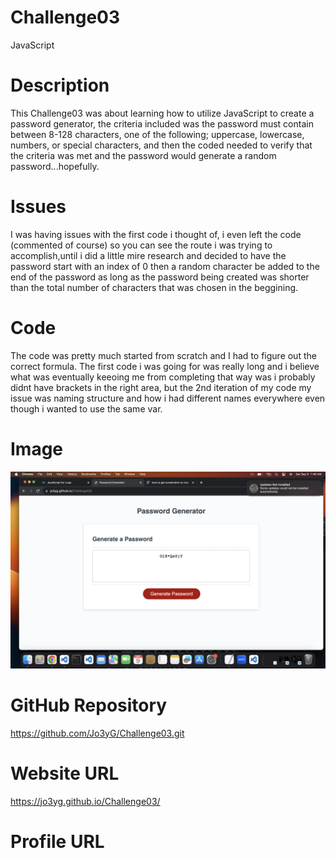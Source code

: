 # Challenge03
JavaScript
# Description
This Challenge03 was about learning how to utilize JavaScript to create a password generator, the criteria included was the password must contain between 8-128 characters, one of the following; uppercase, lowercase, numbers, or special characters, and then the coded needed to verify that the criteria was met and the password would generate a random password...hopefully.
# Issues
I was having issues with the first code i thought of, i even left the code (commented of course) so you can see the route i was trying to accomplish,until i did a little mire research and decided to have the password start with an index of 0 then a random character be added to the end of the password as long as the password being created was shorter than the total number of characters that was chosen in the beggining.
# Code
The code was pretty much started from scratch and I had to figure out the correct formula. The first code i was going for was really long and i believe what was eventually keeoing me from completing that way was i probably didnt have brackets in the right area, but the 2nd iteration of my code my issue was naming structure and how i had different names everywhere even though i wanted to use the same var.
# Image
![Alt text](<Screenshot 2023-09-09 at 1.48.38 AM.png>)

# GitHub Repository
https://github.com/Jo3yG/Challenge03.git
# Website URL
https://jo3yg.github.io/Challenge03/
# Profile URL
